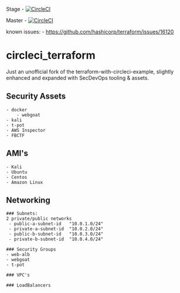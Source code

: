  

Stage - [![CircleCI](https://circleci.com/gh/cappetta/circleci_terraform/tree/stage.svg?style=svg)](https://circleci.com/gh/cappetta/circleci_terraform/tree/stage)

Master - [![CircleCI](https://circleci.com/gh/cappetta/circleci_terraform/tree/master.svg?style=svg)](https://circleci.com/gh/cappetta/circleci_terraform/tree/master)

known issues:
    - https://github.com/hashicorp/terraform/issues/16120

# circleci_terraform
Just an unofficial fork of the terraform-with-circleci-example, slightly enhanced and expanded with SecDevOps tooling & assets.

## Security Assets
    - docker 
        - webgoat
    - kali
    - t-pot
    - AWS Inspector
    - FBCTF

## AMI's
    - Kali 
    - Ubuntu
    - Centos
    - Amazon Linux
    
## Networking
    ### Subnets:
    2 private/public networks
     - public-a-subnet-id   "10.0.1.0/24"
     - private-a-subnet-id  "10.0.2.0/24"
     - public-b-subnet-id   "10.0.3.0/24"
     - private-b-subnet-id  "10.0.4.0/24"
     
    ### Security Groups
    - web-alb
    - webgoat
    - t-pot
    
    ### VPC's
    
    ### LoadBalancers
    
